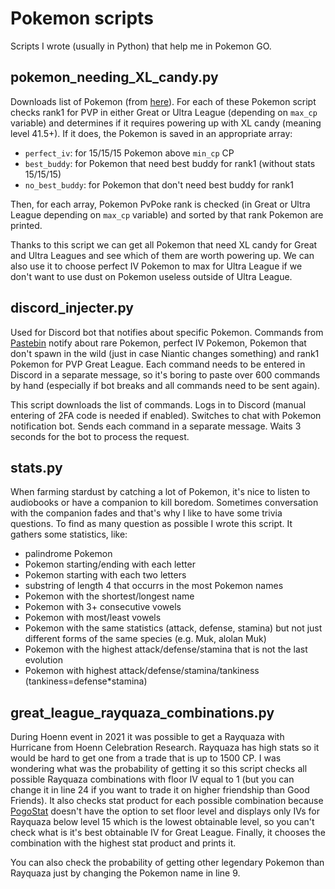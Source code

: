 # Pokemon scripts
Scripts I wrote (usually in Python) that help me in Pokemon GO.

## pokemon_needing_XL_candy.py
Downloads list of Pokemon (from [here](https://pogostat.com/pokedex.js)). For each of these Pokemon script checks rank1 for PVP in either Great or Ultra League (depending on `max_cp` variable) and determines if it requires powering up with XL candy (meaning level 41.5+). If it does, the Pokemon is saved in an appropriate array:
- `perfect_iv`: for 15/15/15 Pokemon above `min_cp` CP
- `best_buddy`: for Pokemon that need best buddy for rank1 (without stats 15/15/15)
- `no_best_buddy`: for Pokemon that don't need best buddy for rank1

Then, for each array, Pokemon PvPoke rank is checked (in Great or Ultra League depending on `max_cp` variable) and sorted by that rank Pokemon are printed.

Thanks to this script we can get all Pokemon that need XL candy for Great and Ultra Leagues and see which of them are worth powering up. We can also use it to choose perfect IV Pokemon to max for Ultra League if we don't want to use dust on Pokemon useless outside of Ultra League.

## discord_injecter.py
Used for Discord bot that notifies about specific Pokemon. Commands from [Pastebin](https://pastebin.com/raw/jr5qpQEm) notify about rare Pokemon, perfect IV Pokemon, Pokemon that don't spawn in the wild (just in case Niantic changes something) and rank1 Pokemon for PVP Great League. Each command needs to be entered in Discord in a separate message, so it's boring to paste over 600 commands by hand (especially if bot breaks and all commands need to be sent again).

This script downloads the list of commands. Logs in to Discord (manual entering of 2FA code is needed if enabled). Switches to chat with Pokemon notification bot. Sends each command in a separate message. Waits 3 seconds for the bot to process the request.

## stats.py
When farming stardust by catching a lot of Pokemon, it's nice to listen to audiobooks or have a companion to kill boredom. Sometimes conversation with the companion fades and that's why I like to have some trivia questions. To find as many question as possible I wrote this script. It gathers some statistics, like:
- palindrome Pokemon
- Pokemon starting/ending with each letter
- Pokemon starting with each two letters
- substring of length 4 that occurrs in the most Pokemon names
- Pokemon with the shortest/longest name
- Pokemon with 3+ consecutive vowels
- Pokemon with most/least vowels
- Pokemon with the same statistics (attack, defense, stamina) but not just different forms of the same species (e.g. Muk, alolan Muk)
- Pokemon with the highest attack/defense/stamina that is not the last evolution
- Pokemon with highest attack/defense/stamina/tankiness (tankiness=defense\*stamina)

## great_league_rayquaza_combinations.py
During Hoenn event in 2021 it was possible to get a Rayquaza with Hurricane from Hoenn Celebration Research. Rayquaza has high stats so it would be hard to get one from a trade that is up to 1500 CP. I was wondering what was the probability of getting it so this script checks all possible Rayquaza combinations with floor IV equal to 1 (but you can change it in line 24 if you want to trade it on higher friendship than Good Friends). It also checks stat product for each possible combination because [PogoStat](https://pogostat.com) doesn't have the option to set floor level and displays only IVs for Rayquaza below level 15 which is the lowest obtainable level, so you can't check what is it's best obtainable IV for Great League. Finally, it chooses the combination with the highest stat product and prints it.

You can also check the probability of getting other legendary Pokemon than Rayquaza just by changing the Pokemon name in line 9.
